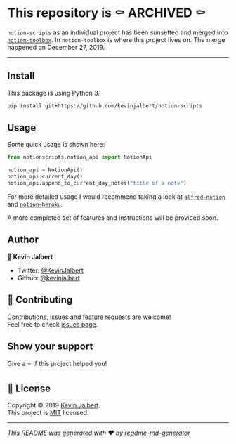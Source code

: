 # This repository is ⚰️ ARCHIVED ⚰️

`notion-scripts` as an individual project has been sunsetted and merged into [`notion-toolbox`](https://github.com/kevinjalbert/notion-toolbox). In `notion-toolbox` is where this project lives on. The merge happened on December 27, 2019.

---

## Install

This package is using Python 3.

```sh
pip install git+https://github.com/kevinjalbert/notion-scripts
```

## Usage

Some quick usage is shown here:

```python
from notionscripts.notion_api import NotionApi

notion_api = NotionApi()
notion_api.current_day()
notion_api.append_to_current_day_notes("title of a note")
```

For more detailed usage I would recommend taking a look at [`alfred-notion`](https://github.com/kevinjalbert/alfred-notion) and [`notion-heroku`](https://github.com/kevinjalbert/notion-heroku).

A more completed set of features and instructions will be provided soon.

## Author

👤 **Kevin Jalbert**

* Twitter: [@KevinJalbert](https://twitter.com/KevinJalbert)
* Github: [@kevinjalbert](https://github.com/kevinjalbert)

## 🤝 Contributing

Contributions, issues and feature requests are welcome!<br />Feel free to check [issues page](https://github.com/kevinjalbert/notion-scripts/issues).

## Show your support

Give a ⭐️ if this project helped you!

## 📝 License

Copyright © 2019 [Kevin Jalbert](https://github.com/kevinjalbert).<br />
This project is [MIT](https://github.com/kevinjalbert/notion-scripts/blob/master/LICENSE) licensed.

***
_This README was generated with ❤️ by [readme-md-generator](https://github.com/kefranabg/readme-md-generator)_
